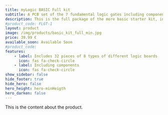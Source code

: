 ```yaml
---
title: myLogic BASIC Full kit
subtitle: A PCB set of the 7 fundamental logic gates including components
description: This is the full package of the more basic starter kit, including the boards to build the most common logic gates and components.
#product_code: FLGT-1
layout: product
image: /img/products/basic_kit_full_min.jpg
price: 39.99 €
available_soon: Available Soon
#product_code: 
features:
    - label: Includes 32 pieces of 8 types of different logic boards
      icon: fas fa-check-circle
    - label: Including components
      icon: fas fa-check-circle
show_sidebar: false
hide_footer: true
hide_hero: false
hero_height: hero-minHeigth
hero_darken: false
---
```


This is the content about the product.